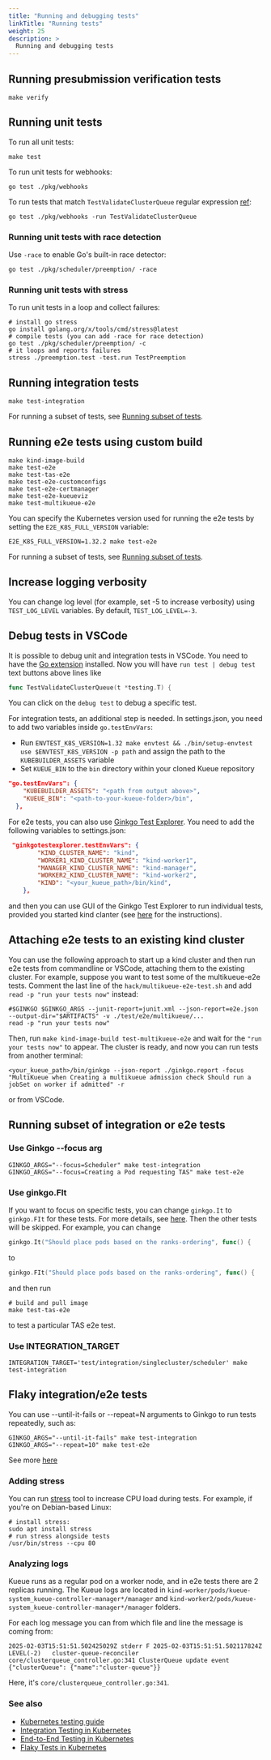 ```yaml
---
title: "Running and debugging tests"
linkTitle: "Running tests"
weight: 25
description: >
  Running and debugging tests
---
```


## Running presubmission verification tests
```shell
make verify
```

## Running unit tests
To run all unit tests:
```shell
make test
```

To run unit tests for webhooks:
```shell
go test ./pkg/webhooks
```
To run tests that match `TestValidateClusterQueue` regular expression [ref](https://pkg.go.dev/cmd/go#hdr-Testing_flags):
```shell
go test ./pkg/webhooks -run TestValidateClusterQueue
```

### Running unit tests with race detection

Use `-race` to enable Go's built-in race detector:
```shell
go test ./pkg/scheduler/preemption/ -race
```

### Running unit tests with stress

To run unit tests in a loop and collect failures:
```shell
# install go stress
go install golang.org/x/tools/cmd/stress@latest
# compile tests (you can add -race for race detection)
go test ./pkg/scheduler/preemption/ -c
# it loops and reports failures
stress ./preemption.test -test.run TestPreemption
```

## Running integration tests

```shell
make test-integration
```

For running a subset of tests, see [Running subset of tests](#running-subset-of-integration-or-e2e-tests).

## Running e2e tests using custom build
```shell
make kind-image-build
make test-e2e
make test-tas-e2e
make test-e2e-customconfigs
make test-e2e-certmanager
make test-e2e-kueueviz
make test-multikueue-e2e
```

You can specify the Kubernetes version used for running the e2e tests by setting the `E2E_K8S_FULL_VERSION` variable:
```shell
E2E_K8S_FULL_VERSION=1.32.2 make test-e2e
```

For running a subset of tests, see [Running subset of tests](#running-subset-of-integration-or-e2e-tests).

## Increase logging verbosity
You can change log level (for example, set -5 to increase verbosity) using `TEST_LOG_LEVEL` variables.
By default, `TEST_LOG_LEVEL=-3`.

## Debug tests in VSCode
It is possible to debug unit and integration tests in VSCode.
You need to have the [Go extension](https://marketplace.visualstudio.com/items?itemName=golang.Go) installed.
Now you will have `run test | debug test` text buttons above lines like
```go
func TestValidateClusterQueue(t *testing.T) {
```
You can click on the `debug test` to debug a specific test.

For integration tests, an additional step is needed.  In settings.json, you need to add two variables inside `go.testEnvVars`:
- Run `ENVTEST_K8S_VERSION=1.32 make envtest && ./bin/setup-envtest use $ENVTEST_K8S_VERSION -p path` and assign the path to the `KUBEBUILDER_ASSETS` variable
- Set `KUEUE_BIN` to the `bin` directory within your cloned Kueue repository
```json
"go.testEnvVars": {
    "KUBEBUILDER_ASSETS": "<path from output above>",
    "KUEUE_BIN": "<path-to-your-kueue-folder>/bin",
  },
```

For e2e tests, you can also use [Ginkgo Test Explorer](https://marketplace.visualstudio.com/items?itemName=joselitofilho.ginkgotestexplorer).  You need to add the following variables to settings.json:
```json
 "ginkgotestexplorer.testEnvVars": {
        "KIND_CLUSTER_NAME": "kind",
        "WORKER1_KIND_CLUSTER_NAME": "kind-worker1",
        "MANAGER_KIND_CLUSTER_NAME": "kind-manager",
        "WORKER2_KIND_CLUSTER_NAME": "kind-worker2",
        "KIND": "<your_kueue_path>/bin/kind",
    },
```
and then you can use GUI of the Ginkgo Test Explorer to run individual tests, provided you started kind clanter (see [here](#attaching-e2e-tests-to-an-existing-kind-cluster) for the instructions).

## Attaching e2e tests to an existing kind cluster
You can use the following approach to start up a kind cluster and then run e2e tests from commandline or VSCode, attaching them to the existing cluster.  For example, suppose you want to test some of the multikueue-e2e tests. Comment the last line of the `hack/multikueue-e2e-test.sh` and add `read -p "run your tests now"` instead:
```shell
#$GINKGO $GINKGO_ARGS --junit-report=junit.xml --json-report=e2e.json --output-dir="$ARTIFACTS" -v ./test/e2e/multikueue/...
read -p "run your tests now"
```
Then, run `make kind-image-build test-multikueue-e2e` and wait for the `"run your tests now"` to appear.  The cluster is ready, and now you can run tests from another terminal:
```shell
<your_kueue_path>/bin/ginkgo --json-report ./ginkgo.report -focus "MultiKueue when Creating a multikueue admission check Should run a jobSet on worker if admitted" -r
```
or from VSCode.

## Running subset of integration or e2e tests
### Use Ginkgo --focus arg
```shell
GINKGO_ARGS="--focus=Scheduler" make test-integration
GINKGO_ARGS="--focus=Creating a Pod requesting TAS" make test-e2e
```
### Use ginkgo.FIt
If you want to focus on specific tests, you can change
`ginkgo.It` to `ginkgo.FIt` for these tests.
For more details, see [here](https://onsi.github.io/ginkgo/#focused-specs).
Then the other tests will be skipped.
For example, you can change
```go
ginkgo.It("Should place pods based on the ranks-ordering", func() {
```
to
```go
ginkgo.FIt("Should place pods based on the ranks-ordering", func() {
```
and then run
```shell
# build and pull image
make test-tas-e2e
```
to test a particular TAS e2e test.

### Use INTEGRATION_TARGET
```shell
INTEGRATION_TARGET='test/integration/singlecluster/scheduler' make test-integration
```

## Flaky integration/e2e tests
You can use --until-it-fails or --repeat=N arguments to Ginkgo to run tests repeatedly, such as:
```shell
GINKGO_ARGS="--until-it-fails" make test-integration
GINKGO_ARGS="--repeat=10" make test-e2e
```
See more [here](https://onsi.github.io/ginkgo/#repeating-spec-runs-and-managing-flaky-specs)

### Adding stress
You can run [stress](https://github.com/resurrecting-open-source-projects/stress) tool to increase CPU load during tests.  For example, if you're on Debian-based Linux:
```shell
# install stress:
sudo apt install stress
# run stress alongside tests
/usr/bin/stress --cpu 80
```

### Analyzing logs
Kueue runs as a regular pod on a worker node, and in e2e tests there are 2 replicas running.  The Kueue logs are located in `kind-worker/pods/kueue-system_kueue-controller-manager*/manager` and `kind-worker2/pods/kueue-system_kueue-controller-manager*/manager` folders.

For each log message you can from which file and line the message is coming from:
```log
2025-02-03T15:51:51.502425029Z stderr F 2025-02-03T15:51:51.502117824Z	LEVEL(-2)	cluster-queue-reconciler	core/clusterqueue_controller.go:341	ClusterQueue update event	{"clusterQueue": {"name":"cluster-queue"}}
```
Here, it's `core/clusterqueue_controller.go:341`.

### See also
- [Kubernetes testing guide](https://github.com/kubernetes/community/blob/master/contributors/devel/sig-testing/testing.md)
- [Integration Testing in Kubernetes](https://github.com/kubernetes/community/blob/master/contributors/devel/sig-testing/integration-tests.md)
- [End-to-End Testing in Kubernetes](https://github.com/kubernetes/community/blob/master/contributors/devel/sig-testing/e2e-tests.md)
- [Flaky Tests in Kubernetes](https://github.com/kubernetes/community/blob/master/contributors/devel/sig-testing/flaky-tests.md)
